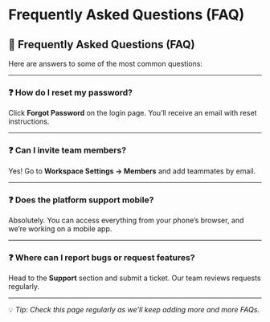# Frequently Asked Questions (FAQ)

## 🔑 Frequently Asked Questions (FAQ)

Here are answers to some of the most common questions:

***

### ❓ How do I reset my password?

Click **Forgot Password** on the login page. You’ll receive an email with reset instructions.

***

### ❓ Can I invite team members?

Yes! Go to **Workspace Settings → Members** and add teammates by email.

***

### ❓ Does the platform support mobile?

Absolutely. You can access everything from your phone’s browser, and we’re working on a mobile app.

***

### ❓ Where can I report bugs or request features?

Head to the **Support** section and submit a ticket. Our team reviews requests regularly.

***

💡 _Tip: Check this page regularly as we’ll keep adding more and more FAQs._&#x20;
